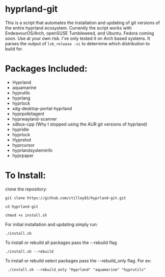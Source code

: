 # hyprland-git
This is a script that automates the installation and updating of git versions of the entire hyprland ecosystem. Currently the script works with EndeavourOS/Arch, openSUSE Tumbleweed, and Ubuntu. Fedora coming soon. Use at your own risk. I've only tested it on Arch based systems. It parses the output of ```lsb_release -si``` to determine which distribution to build for.

# Packages Included:
- Hyprland
- aquamarine
- hyprutils
- hyprlang
- hyprlock
- xdg-desktop-portal-hyprland
- hyprpolkitagent
- hyprwayland-scanner
- sdbus-cpp (Why I stopped using the AUR git versions of hyprland)
- hypridle
- hyprlock
- Hyprshot
- hyprcursor
- hyprlandsysteminfo
- hyprpaper



# To Install:
clone the repository:

```git clone https://github.com/ctilley83/hyprland-git.git```

```cd hyprland-git```

```chmod +x install.sh```

For initial installation and updating simply run:

```./install.sh```

To install or rebuild all packages pass the --rebuild flag

```./install.sh --rebuild```

To install or rebuild select packages pass the --rebuild_only flag. For ex:

``` ./install.sh --rebuild_only "Hyprland" "aquamarine" "hyprutils"```

